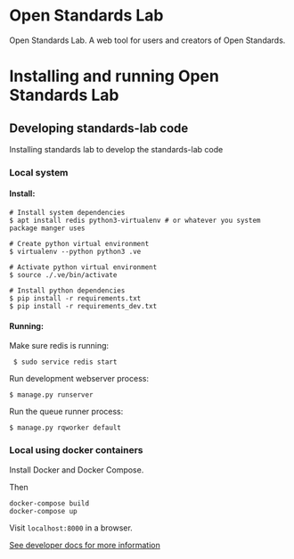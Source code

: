 # Open Standards Lab
Open Standards Lab. A web tool for users and creators of Open Standards.

# Installing and running Open Standards Lab

## Developing standards-lab code
Installing standards lab to develop the standards-lab code
### Local system

#### Install:

```
# Install system dependencies
$ apt install redis python3-virtualenv # or whatever you system package manger uses

# Create python virtual environment
$ virtualenv --python python3 .ve

# Activate python virtual environment
$ source ./.ve/bin/activate

# Install python dependencies
$ pip install -r requirements.txt
$ pip install -r requirements_dev.txt
```

#### Running:

Make sure redis is running:
```
 $ sudo service redis start
```
Run development webserver process:

```
$ manage.py runserver
```

Run the queue runner process:
```
$ manage.py rqworker default
```


### Local using docker containers

Install Docker and Docker Compose.

Then

```
docker-compose build
docker-compose up
```

Visit `localhost:8000` in a browser.

[See developer docs for more information](docs/developer/)
